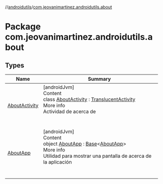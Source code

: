 //[androidutils](../index.md)/[com.jeovanimartinez.androidutils.about](index.md)



# Package com.jeovanimartinez.androidutils.about  


## Types  
  
|  Name|  Summary| 
|---|---|
| <a name="com.jeovanimartinez.androidutils.about/AboutActivity///PointingToDeclaration/"></a>[AboutActivity](-about-activity/index.md)| <a name="com.jeovanimartinez.androidutils.about/AboutActivity///PointingToDeclaration/"></a>[androidJvm]  <br>Content  <br>class [AboutActivity](-about-activity/index.md) : [TranslucentActivity](../com.jeovanimartinez.androidutils.themes.translucent/-translucent-activity/index.md)  <br>More info  <br>Actividad de acerca de  <br><br><br>
| <a name="com.jeovanimartinez.androidutils.about/AboutApp///PointingToDeclaration/"></a>[AboutApp](-about-app/index.md)| <a name="com.jeovanimartinez.androidutils.about/AboutApp///PointingToDeclaration/"></a>[androidJvm]  <br>Content  <br>object [AboutApp](-about-app/index.md) : [Base](../com.jeovanimartinez.androidutils/-base/index.md)<[AboutApp](-about-app/index.md)>   <br>More info  <br>Utilidad para mostrar una pantalla de acerca de la aplicación  <br><br><br>

